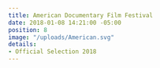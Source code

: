 ```yaml
---
title: American Documentary Film Festival
date: 2018-01-08 14:21:00 -05:00
position: 8
image: "/uploads/American.svg"
details:
- Official Selection 2018
---
```


